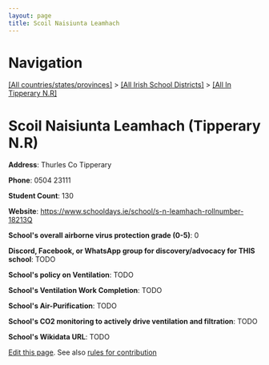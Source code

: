 ```yaml
---
layout: page
title: Scoil Naisiunta Leamhach
---
```

# Navigation

[[All countries/states/provinces]](../../..) > [[All Irish School Districts]](../..) > [[All In Tipperary N.R]](..)

# Scoil Naisiunta Leamhach (Tipperary N.R)

**Address**: Thurles Co Tipperary

**Phone**: 0504 23111

**Student Count**: 130

**Website**: <https://www.schooldays.ie/school/s-n-leamhach-rollnumber-18213Q>

**School's overall airborne virus protection grade (0-5)**: 0

**Discord, Facebook, or WhatsApp group for discovery/advocacy for THIS school**: TODO

**School's policy on Ventilation**: TODO

**School's Ventilation Work Completion**: TODO

**School's Air-Purification**: TODO

**School's CO2 monitoring to actively drive ventilation and filtration**: TODO

**School's Wikidata URL**: TODO


[Edit this page](https://github.com/ventilate-schools/Ireland/edit/main/./Tipperary_N.R/Scoil_Naisiunta_Leamhach.md). See also [rules for contribution](../../../contribution-rules/)